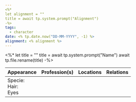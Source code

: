 ```yaml
---
<%*
let alignment = ""
title = await tp.system.prompt("Alignment")
-%>
tags:
  - character
date: <% tp.date.now("DD-MM-YYYY", -1) %>
alignment: <% alignment %>
---
```

<%*
let title = ""
title = await tp.system.prompt("Name")
await tp.file.rename(title) 
-%>

| **Appearance**            | **Profession**(s) | **Locations** | **Relations** |
| ------------------------- | ----------------- | ------------- | ------------- |
| Specie:<br>Hair: <br>Eyes |                   |               |               |
